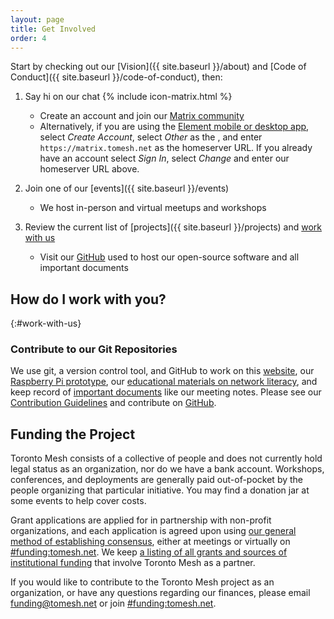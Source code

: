 ```yaml
---
layout: page
title: Get Involved
order: 4
---
```


Start by checking out our [Vision]({{ site.baseurl }}/about) and [Code of Conduct]({{ site.baseurl }}/code-of-conduct), then:

1. Say hi on our chat {% include icon-matrix.html %}
    - Create an account and join our [Matrix community](https://chat.tomesh.net/#/group/+tomesh:tomesh.net)
    - Alternatively, if you are using the [Element mobile or desktop app](https://element.io/), select _Create Account_, select _Other_ as the , and enter `https://matrix.tomesh.net` as the homeserver URL. If you already have an account select _Sign In_, select _Change_ and enter our homeserver URL above.

1. Join one of our [events]({{ site.baseurl }}/events)
    - We host in-person and virtual meetups and workshops

1. Review the current list of [projects]({{ site.baseurl }}/projects) and [work with us](#work-with-us)
    - Visit our [GitHub](https://github.com/tomeshnet) used to host our open-source software and all important documents

## How do I work with you?
{:#work-with-us}

### Contribute to our Git Repositories

We use git, a version control tool, and GitHub to work on this [website](https://github.com/tomeshnet/tomesh.net), our [Raspberry Pi prototype](https://github.com/tomeshnet/prototype-cjdns-pi2), our [educational materials on network literacy](https://github.com/tomeshnet/p2p-internet-workshop), and keep record of [important documents](https://github.com/tomeshnet/documents) like our meeting notes. Please see our [Contribution Guidelines](https://github.com/tomeshnet/documents/blob/master/CONTRIBUTING.md) and contribute on [GitHub](https://github.com/tomeshnet/).

## Funding the Project

Toronto Mesh consists of a collective of people and does not currently hold legal status as an organization, nor do we have a bank account. Workshops, conferences, and deployments are generally paid out-of-pocket by the people organizing that particular initiative. You may find a donation jar at some events to help cover costs.

Grant applications are applied for in partnership with non-profit organizations, and each application is agreed upon using [our general method of establishing consensus](https://github.com/tomeshnet/documents/blob/master/governance/coordination-structure.md#decision-making), either at meetings or virtually on [#funding:tomesh.net](https://chat.tomesh.net/#/room/#funding:tomesh.net). We keep [a listing of all grants and sources of institutional funding](https://github.com/tomeshnet/documents/tree/master/governance/funding.md) that involve Toronto Mesh as a partner.

If you would like to contribute to the Toronto Mesh project as an organization, or have any questions regarding our finances, please email [funding@tomesh.net](mailto:funding@tomesh.net) or join [#funding:tomesh.net](https://chat.tomesh.net/#/room/#funding:tomesh.net).
